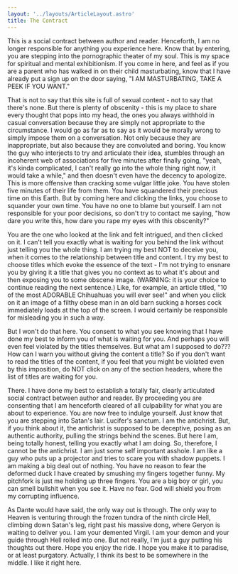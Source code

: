 ```yaml
---
layout: '../layouts/ArticleLayout.astro'
title: The Contract
---
```


This is a social contract between author and reader. Henceforth, I am no longer responsible for anything you experience here. Know that by entering, you are stepping into the pornographic theater of my soul. This is my space for spiritual and mental exhibitionism.
If you come in here, and feel as if you are a parent who has walked in on their child masturbating,
know that I have already put a sign up on the door saying, "I AM MASTURBATING, TAKE A PEEK IF YOU WANT."

That is not to say that this site is full of sexual content - not to say that there's none. But there is plenty of obscenity -
this is my place to share every thought that pops into my head, the ones you always withhold in casual conversation
because they are simply not appropriate to the circumstance. I would go as far as to say as it would be morally wrong to simply impose them on a conversation.
Not only because they are inappropriate, but also because they are convoluted and boring.
You know the guy who interjects to try and articulate their idea, stumbles through an incoherent web of associations for five minutes after finally going,
"yeah, it's kinda complicated, I can't really go into the whole thing right now, it would take a while," and then doesn't even have the decency to apologize.
This is more offensive than cracking some vulgar little joke. You have stolen five minutes of their life from them. You have squandered their precious time on this Earth.
But by coming here and clicking the links, you choose to squander your own time. You have no one to blame but yourself.
I am not responsible for your poor decisions, so don't try to contact me saying, "how dare you write this, how dare you rape my eyes with this obscenity?"

You are the one who looked at the link and felt intrigued, and then clicked on it.
I can't tell you exactly what is waiting for you behind the link without just telling you the whole thing.
I am trying my best NOT to deceive you, when it comes to the relationship between title and content.
I try my best to choose titles which evoke the essence of the text -
I'm not trying to ensnare you by giving it a title that gives you no context as to what it's about and then exposing you to some obscene image.
(WARNING: it is your choice to continue reading the next sentence.)
Like, for example, an article titled, "10 of the most ADORABLE Chihuahuas you will ever see!"
and when you click on it an image of a filthy obese man in an old barn sucking a horses cock immediately loads at the top of the screen.
I would certainly be responsible for misleading you in such a way.

But I won't do that here. You consent to what you see knowing that I have done my best to inform you of what is waiting for you.
And perhaps you will even feel violated by the titles themselves. But what am I supposed to do??? How can I warn you without giving the content a title?
So if you don't want to read the titles of the content, if you feel that you might be violated even by this imposition, do NOT click on any of the section headers,
where the list of titles are waiting for you.

There. I have done my best to establish a totally fair, clearly articulated social contract between author and reader.
By proceeding you are consenting that I am henceforth cleared of all culpability for what you are about to experience.
You are now free to indulge yourself. Just know that you are stepping into Satan's lair. Lucifer's sanctum. I am the antichrist.
But, if you think about it, the antichrist is supposed to be deceptive, posing as an authentic authority, pulling the strings behind the scenes.
But here I am, being totally honest, telling you exactly what I am doing. So, therefore, I cannot be the antichrist. I am just some self important asshole.
I am like a guy who puts up a projector and tries to scare you with shadow puppets. I am making a big deal out of nothing.
You have no reason to fear the deformed duck I have created by smushing my fingers together funny. My pitchfork is just me holding up three fingers.
You are a big boy or girl, you can smell bullshit when you see it. Have no fear. God will shield you from my corrupting influence.

As Dante would have said, the only way out is through. The only way to Heaven is venturing through the frozen tundra of the ninth circle Hell,
climbing down Satan's leg, right past his massive dong, where Geryon is waiting to deliver you. I am your demented Virgil.
I am your demon and your guide through Hell rolled into one. But not really, I'm just a guy putting his thoughts out there. Hope you enjoy the ride.
I hope you make it to paradise, or at least purgatory. Actually, I think its best to be somewhere in the middle. I like it right here.



